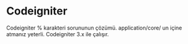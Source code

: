 # Codeigniter
Codeigniter % karakteri sorununun çözümü.
application/core/ un içine atmanız yeterli.
Codeigniter 3.x ile çalışır.
